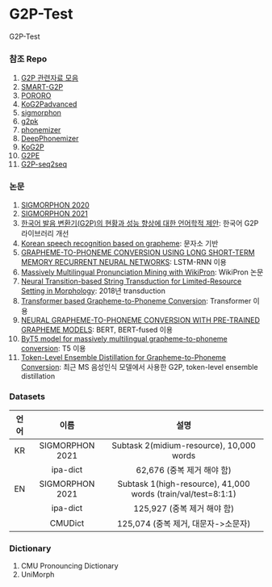 # G2P-Test
G2P-Test

### 참조 Repo

  1. [G2P 관련자료 모음](https://github.com/lifefeel/Grapheme-to-Phoneme)
  2. [SMART-G2P](https://github.com/SMART-TTS/SMART-G2P?fbclid=IwAR2EyuFnFOekhGn_LmVn8kW-QytRMRfwTVCq9pMQquF9ggQLDPvYxZRiwdM)
  3. [PORORO](https://github.com/kakaobrain/pororo)
  4. [KoG2Padvanced](https://github.com/seongmin-mun/KoG2Padvanced)
  5. [sigmorphon](https://github.com/sigmorphon/2021-task1)
  6. [g2pk](https://github.com/Kyubyong/g2pK)
  7. [phonemizer](https://github.com/bootphon/phonemizer)
  8. [DeepPhonemizer](https://github.com/as-ideas/DeepPhonemizer)
  9. [KoG2P](https://github.com/scarletcho/KoG2P)
  10. [G2PE](https://github.com/Kyubyong/g2p)
  11. [G2P-seq2seq](https://github.com/cmusphinx/g2p-seq2seq)


### 논문
1. [SIGMORPHON 2020](https://aclanthology.org/2020.sigmorphon-1.2.pdf)
2. [SIGMORPHON 2021](https://aclanthology.org/2021.sigmorphon-1.13.pdf)
3. [한국어 발음 변환기(G2P)의 현황과 성능 향상에 대한 언어학적 제안](https://preview.kstudy.com/W_files/kiss61/1m500921_pv.pdf): 한국어 G2P 라이브러리 개선
4. [Korean speech recognition based on grapheme](https://www.jask.or.kr/articles/xml/bQA1/): 문자소 기반
5. [GRAPHEME-TO-PHONEME CONVERSION USING LONG SHORT-TERM MEMORY RECURRENT NEURAL NETWORKS](https://ieeexplore.ieee.org/stamp/stamp.jsp?tp=&arnumber=7178767): LSTM-RNN 이용
6. [Massively Multilingual Pronunciation Mining with WikiPron](https://aclanthology.org/2020.lrec-1.521.pdf): WikiPron 논문
7. [Neural Transition-based String Transduction for Limited-Resource Setting in Morphology](https://web.archive.org/web/20200213235925id_/https://www.zora.uzh.ch/id/eprint/162579/1/MakarovClematide2018.pdf): 2018년 transduction
8. [Transformer based Grapheme-to-Phoneme Conversion](https://arxiv.org/ftp/arxiv/papers/2004/2004.06338.pdf): Transformer 이용
9. [NEURAL GRAPHEME-TO-PHONEME CONVERSION WITH PRE-TRAINED GRAPHEME MODELS](https://ieeexplore.ieee.org/stamp/stamp.jsp?tp=&arnumber=9746447): BERT, BERT-fused 이용
10. [ByT5 model for massively multilingual grapheme-to-phoneme conversion](https://arxiv.org/pdf/2204.03067.pdf): T5 이용
11. [Token-Level Ensemble Distillation for Grapheme-to-Phoneme Conversion](https://arxiv.org/pdf/1904.03446.pdf): 최근 MS 음성인식 모델에서 사용한 G2P, token-level ensemble distillation 

### Datasets
  
  | 언어 | 이름 |설명|
  |:----:|:--------:|:----:|
  | KR | SIGMORPHON 2021 | Subtask 2(midium-resource), 10,000 words|
  |    |ipa-dict         | 62,676 (중복 제거 해야 함)               |
  | EN | SIGMORPHON 2021 | Subtask 1(high-resource), 41,000 words (train/val/test=8:1:1)|
  |    |ipa-dict         | 125,927 (중복 제거 해야 함)              |
  |    |CMUDict          | 125,074 (중복 제거, 대문자->소문자)       |

### Dictionary
  
  1. CMU Pronouncing Dictionary
  2. UniMorph
